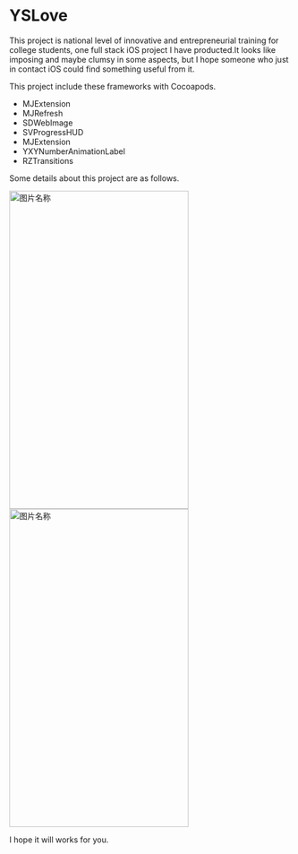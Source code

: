 # YSLove
This project is national level of innovative and entrepreneurial training for college students, one full stack iOS project I have producted.It looks like imposing and maybe  clumsy in some aspects, but I hope someone who just in contact iOS could find something useful from it. 

This project include these frameworks with Cocoapods.
<ul>
<li>MJExtension</li>
<li>MJRefresh</li>
<li>SDWebImage</li>
<li>SVProgressHUD</li>
<li>MJExtension</li>
<li>YXYNumberAnimationLabel</li>
<li>RZTransitions</li>
</ul>

Some details about this project are as follows.

<img src="https://i.imgur.com/CoI8tQo.jpg" width = "320" height = "568" alt="图片名称" align=center />

<br>
<img src="https://i.imgur.com/B7w1iQC.jpg" width = "320" height = "568" alt="图片名称" align=center />

I hope it will works for you. 
